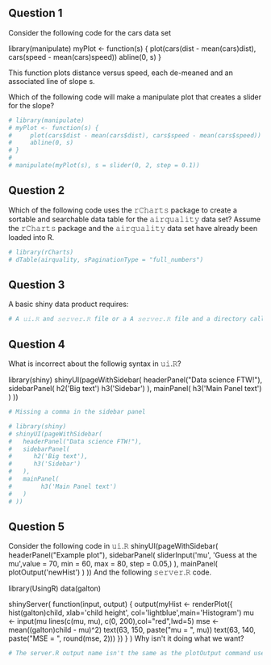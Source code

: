 Question 1
----------

Consider the following code for the cars data set

library(manipulate)
myPlot &lt;- function(s) {
 plot(cars\(dist - mean(cars\)dist), cars\(speed - mean(cars\)speed))
 abline(0, s)
}

This function plots distance versus speed, each de-meaned and an associated line of slope s.

Which of the following code will make a manipulate plot that creates a slider for the slope?

``` r
# library(manipulate)
# myPlot <- function(s) {
#     plot(cars$dist - mean(cars$dist), cars$speed - mean(cars$speed))
#     abline(0, s)
# }
# 
# manipulate(myPlot(s), s = slider(0, 2, step = 0.1))
```

Question 2
----------

Which of the following code uses the 𝚛𝙲𝚑𝚊𝚛𝚝𝚜 package to create a sortable and searchable data table for the 𝚊𝚒𝚛𝚚𝚞𝚊𝚕𝚒𝚝𝚢 data set? Assume the 𝚛𝙲𝚑𝚊𝚛𝚝𝚜 package and the 𝚊𝚒𝚛𝚚𝚞𝚊𝚕𝚒𝚝𝚢 data set have already been loaded into R.

``` r
# library(rCharts)
# dTable(airquality, sPaginationType = "full_numbers")
```

Question 3
----------

A basic shiny data product requires:

``` r
# A 𝚞𝚒.𝚁 and 𝚜𝚎𝚛𝚟𝚎𝚛.𝚁 file or a A 𝚜𝚎𝚛𝚟𝚎𝚛.𝚁 file and a directory called 𝚠𝚠𝚠 containing the relevant html files.
```

Question 4
----------

What is incorrect about the followig syntax in 𝚞𝚒.𝚁?

library(shiny)
shinyUI(pageWithSidebar(
 headerPanel("Data science FTW!"),
 sidebarPanel(
 h2('Big text')
 h3('Sidebar')
 ),
 mainPanel(
 h3('Main Panel text')
 ) ))

``` r
# Missing a comma in the sidebar panel

# library(shiny)
# shinyUI(pageWithSidebar(  
#   headerPanel("Data science FTW!"),  
#   sidebarPanel(    
#      h2('Big text'),
#      h3('Sidebar')
#   ),  
#   mainPanel(      
#        h3('Main Panel text')  
#   )
# ))
```

Question 5
----------

Consider the following code in 𝚞𝚒.𝚁 shinyUI(pageWithSidebar(
 headerPanel("Example plot"),
 sidebarPanel(
 sliderInput('mu', 'Guess at the mu',value = 70, min = 60, max = 80, step = 0.05,) ), mainPanel(
 plotOutput('newHist')
 ) )) And the following 𝚜𝚎𝚛𝚟𝚎𝚛.𝚁 code.

library(UsingR) data(galton)

shinyServer(
 function(input, output) {
 output\(myHist <- renderPlot({  hist(galton\)child, xlab='child height', col='lightblue',main='Histogram')
 mu &lt;- input\(mu  lines(c(mu, mu), c(0, 200),col="red",lwd=5)  mse <- mean((galton\)child - mu)^2)
 text(63, 150, paste("mu = ", mu))
 text(63, 140, paste("MSE = ", round(mse, 2)))
 }) } ) Why isn't it doing what we want?

``` r
# The server.R output name isn't the same as the plotOutput command used in ui.R.
```
